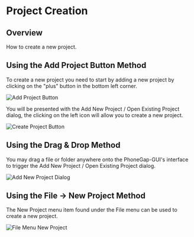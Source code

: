 # Project Creation

## Overview

How to create a new project.

## Using the Add Project Button Method

To create a new project you need to start by adding a new project by clicking on the "plus" button in the bottom left corner.

![Add Project Button](https://raw.github.com/hermwong/phonegap-gui/master/docs-assets/create/docs-plus-button.png)

You will be presented with the Add New Project / Open Existing Project dialog, the clicking on the left icon will allow you to create a new project.

![Create Project Button](https://raw.github.com/hermwong/phonegap-gui/master/docs-assets/create/docs-add-new.png)

## Using the Drag & Drop Method

You may drag a file or folder anywhere onto the PhoneGap-GUI's interface to trigger the Add New Project / Open Existing Project dialog. 

![Add New Project Dialog](https://raw.github.com/hermwong/phonegap-gui/master/docs-assets/create/docs-add-new.png)

## Using the File -> New Project Method

The New Project menu item found under the File menu can be used to create a new project.

![File Menu New Project](https://raw.github.com/hermwong/phonegap-gui/master/docs-assets/create/docs-file-new.png)